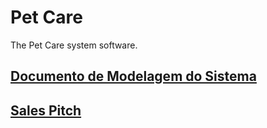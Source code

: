 # Pet Care
The Pet Care system software.

## <a href="https://docs.google.com/document/d/1zm8NeGuBJtzzpkrXNOtVoIdFpnIr1Prm/edit?usp=sharing&ouid=113224745242995920722&rtpof=true&sd=true">Documento de Modelagem do Sistema</a><br>
## <a href="https://www.canva.com/design/DAFRksUBJvc/3FB0T_4F2NTYmhaTaGAghg/view?utm_content=DAFRksUBJvc&utm_campaign=designshare&utm_medium=link&utm_source=homepage_design_menu">Sales Pitch</a>

